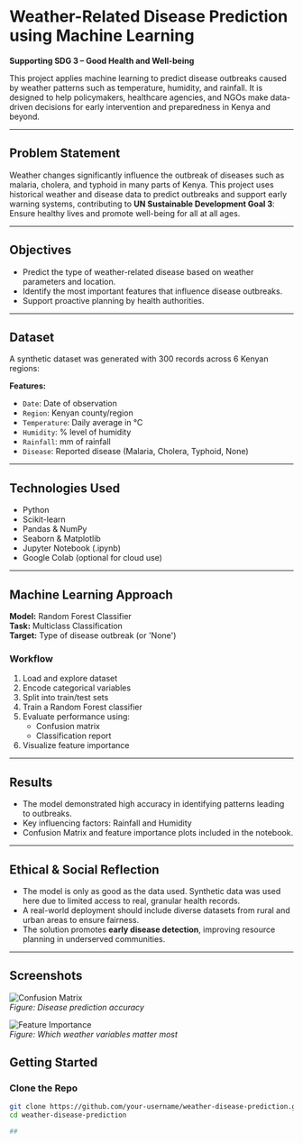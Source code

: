 # Weather-Related Disease Prediction using Machine Learning

**Supporting SDG 3 – Good Health and Well-being**

This project applies machine learning to predict disease outbreaks caused by weather patterns such as temperature, humidity, and rainfall. It is designed to help policymakers, healthcare agencies, and NGOs make data-driven decisions for early intervention and preparedness in Kenya and beyond.

---

## Problem Statement

Weather changes significantly influence the outbreak of diseases such as malaria, cholera, and typhoid in many parts of Kenya. This project uses historical weather and disease data to predict outbreaks and support early warning systems, contributing to **UN Sustainable Development Goal 3**: Ensure healthy lives and promote well-being for all at all ages.

---

## Objectives

- Predict the type of weather-related disease based on weather parameters and location.
- Identify the most important features that influence disease outbreaks.
- Support proactive planning by health authorities.

---

## Dataset

A synthetic dataset was generated with 300 records across 6 Kenyan regions:

**Features:**

- `Date`: Date of observation  
- `Region`: Kenyan county/region  
- `Temperature`: Daily average in °C  
- `Humidity`: % level of humidity  
- `Rainfall`: mm of rainfall  
- `Disease`: Reported disease (Malaria, Cholera, Typhoid, None)

---

## Technologies Used

- Python  
- Scikit-learn  
- Pandas & NumPy  
- Seaborn & Matplotlib  
- Jupyter Notebook (.ipynb)  
- Google Colab (optional for cloud use)

---

## Machine Learning Approach

**Model:** Random Forest Classifier  
**Task:** Multiclass Classification  
**Target:** Type of disease outbreak (or 'None')

### Workflow

1. Load and explore dataset  
2. Encode categorical variables  
3. Split into train/test sets  
4. Train a Random Forest classifier  
5. Evaluate performance using:  
   - Confusion matrix  
   - Classification report  
6. Visualize feature importance

---

## Results

- The model demonstrated high accuracy in identifying patterns leading to outbreaks.  
- Key influencing factors: Rainfall and Humidity  
- Confusion Matrix and feature importance plots included in the notebook.

---

## Ethical & Social Reflection

- The model is only as good as the data used. Synthetic data was used here due to limited access to real, granular health records.  
- A real-world deployment should include diverse datasets from rural and urban areas to ensure fairness.  
- The solution promotes **early disease detection**, improving resource planning in underserved communities.

---
## Screenshots 

![Confusion Matrix](screenshots/confusion_matrix.png)  
*Figure: Disease prediction accuracy*

![Feature Importance](screenshots/feature_importance.png)  
*Figure: Which weather variables matter most*


## Getting Started

### Clone the Repo

```bash
git clone https://github.com/your-username/weather-disease-prediction.git
cd weather-disease-prediction

##
